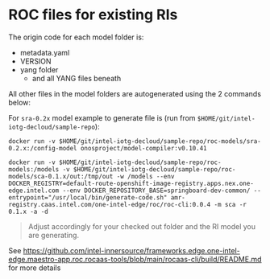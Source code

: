 # ROC files for existing RIs

The origin code for each model folder is:
* metadata.yaml
* VERSION
* yang folder
  * and all YANG files beneath

All other files in the model folders are autogenerated using the 2 commands below:

For `sra-0.2x` model example to generate file is (run from `$HOME/git/intel-iotg-decloud/sample-repo`):

```shell
docker run -v $HOME/git/intel-iotg-decloud/sample-repo/roc-models/sra-0.2.x:/config-model onosproject/model-compiler:v0.10.41
```

```shell
docker run -v $HOME/git/intel-iotg-decloud/sample-repo/roc-models:/models -v $HOME/git/intel-iotg-decloud/sample-repo/roc-models/sca-0.1.x/out:/tmp/out -w /models --env DOCKER_REGISTRY=default-route-openshift-image-registry.apps.nex.one-edge.intel.com --env DOCKER_REPOSITORY_BASE=springboard-dev-common/ --entrypoint="/usr/local/bin/generate-code.sh" amr-registry.caas.intel.com/one-intel-edge/roc/roc-cli:0.0.4 -m sca -r 0.1.x -a -d
```

> Adjust accordingly for your checked out folder and the RI model you are generating.

See https://github.com/intel-innersource/frameworks.edge.one-intel-edge.maestro-app.roc.rocaas-tools/blob/main/rocaas-cli/build/README.md for more details
